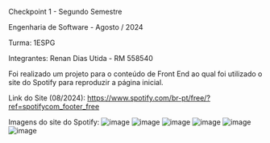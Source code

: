 Checkpoint 1 - Segundo Semestre 

Engenharia de Software - Agosto / 2024

Turma: 1ESPG

Integrantes:
Renan Dias Utida - RM 558540

Foi realizado um projeto para o conteúdo de Front End ao qual foi utilizado o site do Spotify para reproduzir a página inicial.

Link do Site (08/2024): https://www.spotify.com/br-pt/free/?ref=spotifycom_footer_free

Imagens do site do Spotify: 
![image](https://github.com/user-attachments/assets/6778fbdd-5272-401c-9d22-5044882c5cdc)
![image](https://github.com/user-attachments/assets/1eeb110a-74af-4b06-8a50-62e5751d93bd)
![image](https://github.com/user-attachments/assets/b97e4919-bc96-46e5-b49c-6bbe09383cb7)
![image](https://github.com/user-attachments/assets/41e358c7-e2fd-4d3b-8eae-cad970e89d6f)
![image](https://github.com/user-attachments/assets/85e0fdf5-e5f8-429d-b1a3-59456b793370)
![image](https://github.com/user-attachments/assets/e0846ef5-cd9b-47b5-8536-ba09ed8caf68)
